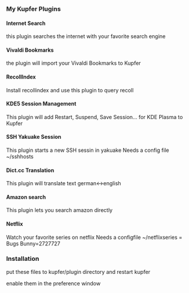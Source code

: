 ### My Kupfer Plugins

#### Internet Search
this plugin searches the internet with your favorite search engine

#### Vivaldi Bookmarks
the plugin will import your Vivaldi Bookmarks to Kupfer

#### RecollIndex
Install recollindex and use this plugin to query recoll

#### KDE5 Session Management
This plugin will add Restart, Suspend, Save Session... for KDE Plasma to Kupfer

#### SSH Yakuake Session
This plugin starts a new SSH sessin in yakuake
Needs a config file ~/sshhosts
<hostname>
<hostname>

#### Dict.cc Translation
This plugin will translate text german<->english

#### Amazon search
This plugin lets you search amazon directly

#### Netflix
Watch your favorite series on netflix
Needs a configfile ~/netflixseries
<serie>=<id>
Bugs Bunny=2727727

### Installation
put these files to kupfer/plugin directory and restart kupfer

enable them in the preference window
